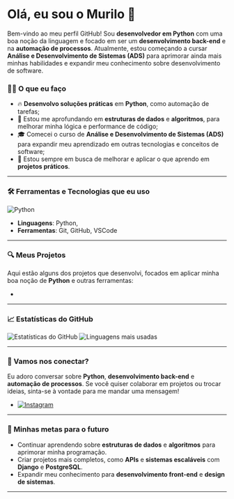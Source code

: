 # Olá, eu sou o Murilo 👋

Bem-vindo ao meu perfil GitHub! Sou **desenvolvedor em Python** com uma boa noção da linguagem e focado em ser um **desenvolvimento back-end** e na  **automação de processos**. Atualmente, estou começando a cursar **Análise e Desenvolvimento de Sistemas (ADS)** para aprimorar ainda mais minhas habilidades e expandir meu conhecimento sobre desenvolvimento de software.

### 🧑‍💻 O que eu faço

- 🔥 **Desenvolvo soluções práticas** em **Python**, como automação de tarefas;
- 🚀 Estou me aprofundando em **estruturas de dados** e **algoritmos**, para melhorar minha lógica e performance de código;
- 🎓 Comecei o curso de **Análise e Desenvolvimento de Sistemas (ADS)** para expandir meu aprendizado em outras tecnologias e conceitos de software;
- 🌱 Estou sempre em busca de melhorar e aplicar o que aprendo em **projetos práticos**.

---

### 🛠️ Ferramentas e Tecnologias que eu uso

![Python](https://img.shields.io/badge/-Python-3776AB?style=flat&logo=python&logoColor=white)

- **Linguagens**: Python, 
- **Ferramentas**: Git, GitHub, VSCode

---

### 🔍 Meus Projetos

Aqui estão alguns dos projetos que desenvolvi, focados em aplicar minha boa noção de **Python** e outras ferramentas:

- 

---

### 📈 Estatísticas do GitHub

![Estatísticas do GitHub](https://github-readme-stats.vercel.app/api?username=seu-usuario&show_icons=true&count_private=true&hide=prs&theme=radical)
![Linguagens mais usadas](https://github-readme-stats.vercel.app/api/top-langs/?username=seu-usuario&layout=compact&theme=radical)

---

### 🤝 Vamos nos conectar?

Eu adoro conversar sobre **Python**, **desenvolvimento back-end** e **automação de processos**. Se você quiser colaborar em projetos ou trocar ideias, sinta-se à vontade para me mandar uma mensagem!

- [![Instagram](https://img.shields.io/badge/-Instagram-BC2A8D?style=flat&logo=instagram&logoColor=white)](https://www.instagram.com/oo.farias)

---

### 🚀 Minhas metas para o futuro

- Continuar aprendendo sobre **estruturas de dados** e **algoritmos** para aprimorar minha programação.
- Criar projetos mais completos, como **APIs** e **sistemas escaláveis** com **Django** e **PostgreSQL**.
- Expandir meu conhecimento para **desenvolvimento front-end** e **design de sistemas**.

---

